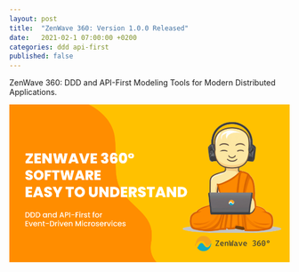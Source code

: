 ```yaml
---
layout: post
title:  "ZenWave 360: Version 1.0.0 Released"
date:   2021-02-1 07:00:00 +0200
categories: ddd api-first
published: false
---
```


ZenWave 360: DDD and API-First Modeling Tools for Modern Distributed Applications.

![ZenWave360 - Software Easy to Understand](/resources/ZenWave360-Software_Easy_To_Understand.png)